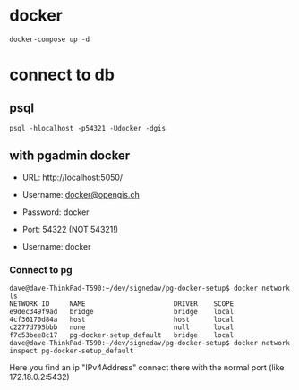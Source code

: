# docker

```
docker-compose up -d
```

# connect to db

## psql

```
psql -hlocalhost -p54321 -Udocker -dgis
```

## with pgadmin docker

- URL: http://localhost:5050/
- Username: docker@opengis.ch
- Password: docker

- Port: 54322 (NOT 54321!)
- Username: docker

### Connect to pg

```
dave@dave-ThinkPad-T590:~/dev/signedav/pg-docker-setup$ docker network ls
NETWORK ID     NAME                      DRIVER    SCOPE
e9dec349f9ad   bridge                    bridge    local
4cf36170d84a   host                      host      local
c2277d795bbb   none                      null      local
f7c53bee8c17   pg-docker-setup_default   bridge    local
dave@dave-ThinkPad-T590:~/dev/signedav/pg-docker-setup$ docker network inspect pg-docker-setup_default
```

Here you find an ip "IPv4Address" connect there with the normal port (like 172.18.0.2:5432)
